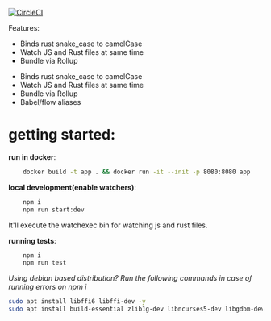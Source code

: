 [![CircleCI](https://circleci.com/gh/gorda0/coca-structure/tree/master.svg?style=svg)](https://circleci.com/gh/gorda0/coca-structure/tree/master)

Features:

- Binds rust snake_case to camelCase
- Watch JS and Rust files at same time
- Bundle via Rollup

* Binds rust snake_case to camelCase
* Watch JS and Rust files at same time
* Bundle via Rollup
* Babel/flow aliases

# **getting started**:

**run in docker**:

```sh
    docker build -t app . && docker run -it --init -p 8080:8080 app
```

**local development(enable watchers)**:

```sh
    npm i
    npm run start:dev
```

It'll execute the watchexec bin for watching js and rust files.

**running tests**:

```sh
    npm i
    npm run test
```

_Using debian based distribution? Run the following commands in case of running errors on npm i_

```sh
sudo apt install libffi6 libffi-dev -y
sudo apt install build-essential zlib1g-dev libncurses5-dev libgdbm-dev libnss3-dev libssl-dev libreadline-dev libffi-dev curl libbz2-dev -y
```
